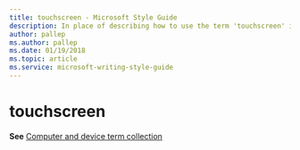 ```yaml
---
title: touchscreen - Microsoft Style Guide
description: In place of describing how to use the term 'touchscreen' in Microsoft content, this article provides a link to the Computer and device term collection topic.
author: pallep
ms.author: pallep
ms.date: 01/19/2018
ms.topic: article
ms.service: microsoft-writing-style-guide
---
```


# touchscreen

**See** [Computer and device term collection](~/a-z-word-list-term-collections/term-collections/computer-device-terms.md) 
